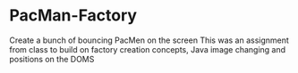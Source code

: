 # PacMan-Factory
Create a bunch of bouncing PacMen on the screen
This was an assignment from class to build on factory creation concepts, Java image changing and positions on the DOMS
